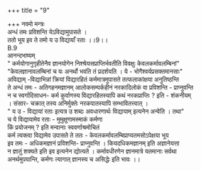 +++
title = "9"

+++
नवमो मन्त्रः  
अन्धं तमः प्रविशन्ति येऽविद्यामुपासते ।  
ततो भूय इव ते तमो य उ विद्यायाँ रताः ।।9।।  
B.9  
आनन्दभाष्यम्  
" कर्मयोगानुगृहीतेनैव ज्ञानयोगेन निश्श्रेयसप्राप्तिर्भवतीति विवक्षुः केवलकर्मावलम्बिनां"  
"केवलज्ञानावलम्बिनां च यः अनर्थो भवति तं प्रदर्शयति । ये - भोगैश्वर्यप्रसक्तमानसाः"  
अविद्याम् -विद्याभिन्नां क्रियां विद्यारहितं कर्ममात्रमुपासते तत्फलाकांक्षया अनुतिष्ठन्ति  
ते अन्धं तमः - अतिगहनमज्ञानम् आलोकसम्पर्कहीनं नरकादिलोकं वा प्रविशन्ति - प्राप्नुवन्ति  
न च स्वर्गादिसाधन- कर्म कुर्वाणस्य विद्यारहितस्यापि कथं नरकप्राप्तिः ? इति - शंकनीयम्  
। संसार- चक्रात् तस्य अनिर्मुक्तेः नरकपातस्यापि सम्भावितत्त्वात् ।  
" य उ - विद्यायां रताः इत्यत्र उ शब्दः अवधारणार्थः विद्यायाम् इत्यनेन अन्वेति । तथा"  
च ये विद्यायामेव रताः - मुमुक्षूणामस्माकं कर्मणा  
किं प्रयोजनम् ? इति मन्वानाः स्ववर्णाश्रमोचितं  
कर्म त्यक्त्वा विद्यामेव उपासते ते ततः - केवलकर्मावलम्बिप्राप्यतमसोऽपेक्षया भूय  
इव तमः - अधिकमज्ञानं प्रविशन्ति- प्राप्नुवन्ति । कियदधिकमज्ञानम् इति अज्ञानेयत्ता  
न ज्ञातुं शक्यते इति इव इत्यनेन द्योत्यते । कर्मावधीरणेन ज्ञानमात्रे यतमानाः सर्वथा  
अनर्थमुपयान्ति, कर्मणः त्यागात् ज्ञानस्य च असिद्धेः इति भावः ।।
